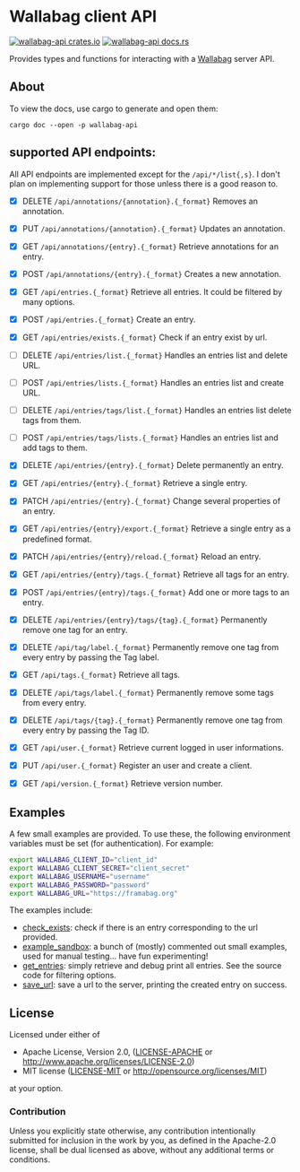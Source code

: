 
# Wallabag client API

[![wallabag-api crates.io][cratesio-image]][cratesio]
[![wallabag-api docs.rs][docsrs-image]][docsrs]

Provides types and functions for interacting with a [Wallabag][wallabag] server API.


## About

To view the docs, use cargo to generate and open them:

```
cargo doc --open -p wallabag-api
```


## supported API endpoints:

All API endpoints are implemented except for the `/api/*/list{,s}`. I don't
plan on implementing support for those unless there is a good reason to.

- [X] DELETE `/api/annotations/{annotation}.{_format}`
      Removes an annotation.
- [X] PUT `/api/annotations/{annotation}.{_format}`
      Updates an annotation.
- [X] GET `/api/annotations/{entry}.{_format}`
      Retrieve annotations for an entry.
- [X] POST `/api/annotations/{entry}.{_format}`
      Creates a new annotation.
- [X] GET `/api/entries.{_format}`
      Retrieve all entries. It could be filtered by many options.
- [X] POST `/api/entries.{_format}`
      Create an entry.
- [X] GET `/api/entries/exists.{_format}`
      Check if an entry exist by url.
- [ ] DELETE `/api/entries/list.{_format}`
      Handles an entries list and delete URL.
- [ ] POST `/api/entries/lists.{_format}`
      Handles an entries list and create URL.
- [ ] DELETE `/api/entries/tags/list.{_format}`
      Handles an entries list delete tags from them.
- [ ] POST `/api/entries/tags/lists.{_format}`
      Handles an entries list and add tags to them.
- [X] DELETE `/api/entries/{entry}.{_format}`
      Delete permanently an entry.
- [X] GET `/api/entries/{entry}.{_format}`
      Retrieve a single entry.
- [X] PATCH `/api/entries/{entry}.{_format}`
      Change several properties of an entry.
- [X] GET `/api/entries/{entry}/export.{_format}`
      Retrieve a single entry as a predefined format.
- [X] PATCH `/api/entries/{entry}/reload.{_format}`
      Reload an entry.
- [X] GET `/api/entries/{entry}/tags.{_format}`
      Retrieve all tags for an entry.
- [X] POST `/api/entries/{entry}/tags.{_format}`
      Add one or more tags to an entry.
- [X] DELETE `/api/entries/{entry}/tags/{tag}.{_format}`
      Permanently remove one tag for an entry.
- [X] DELETE `/api/tag/label.{_format}`
      Permanently remove one tag from every entry by passing the Tag label.
- [X] GET `/api/tags.{_format}`
      Retrieve all tags.
- [X] DELETE `/api/tags/label.{_format}`
      Permanently remove some tags from every entry.
- [X] DELETE `/api/tags/{tag}.{_format}`
      Permanently remove one tag from every entry by passing the Tag ID.
- [X] GET `/api/user.{_format}`
      Retrieve current logged in user informations.
- [X] PUT `/api/user.{_format}`
      Register an user and create a client.
- [X] GET `/api/version.{_format}`
      Retrieve version number.


## Examples

A few small examples are provided. To use these, the following environment
variables must be set (for authentication). For example:

```sh
export WALLABAG_CLIENT_ID="client_id"
export WALLABAG_CLIENT_SECRET="client_secret"
export WALLABAG_USERNAME="username"
export WALLABAG_PASSWORD="password"
export WALLABAG_URL="https://framabag.org"
```

The examples include:

- [check_exists](examples/check_exists.rs): check if there is an entry
  corresponding to the url provided.
- [example_sandbox](examples/example_sandbox.rs): a bunch of (mostly) commented
  out small examples, used for manual testing... have fun experimenting!
- [get_entries](examples/get_entries.rs): simply retrieve and debug print all
  entries. See the source code for filtering options.
- [save_url](examples/save_url.rs): save a url to the server, printing the
  created entry on success.

## License

Licensed under either of

* Apache License, Version 2.0, ([LICENSE-APACHE](LICENSE-APACHE) or http://www.apache.org/licenses/LICENSE-2.0)
* MIT license ([LICENSE-MIT](LICENSE-MIT) or http://opensource.org/licenses/MIT)

at your option.

### Contribution

Unless you explicitly state otherwise, any contribution intentionally submitted
for inclusion in the work by you, as defined in the Apache-2.0 license, shall
be dual licensed as above, without any additional terms or conditions.


[wallabag]: https://wallabag.org/
[docsrs-image]: https://docs.rs/wallabag-api/badge.svg
[docsrs]: https://docs.rs/wallabag-api
[cratesio-image]: https://img.shields.io/crates/v/wallabag-api.svg
[cratesio]: https://crates.io/crates/wallabag-api
